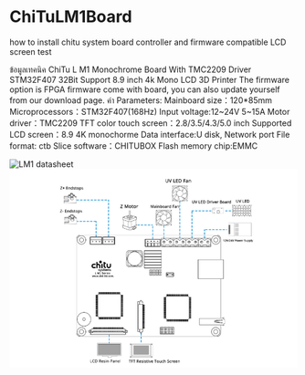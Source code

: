 # ChiTuLM1Board
how to  install chitu system board controller and firmware compatible LCD screen 
test 

ข้อมูลเทคนิค 
 ChiTu L M1 Monochrome Board With TMC2209 Driver STM32F407 32Bit Support 8.9 inch 4k Mono LCD 3D Printer
The firmware option is FPGA firmware come with board, you can also update yourself from our download page.
ค่า Parameters:
Mainboard size：120*85mm
Microprocessors：STM32F407(168Hz)
Input voltage:12~24V 5~15A
Motor driver：TMC2209
TFT color touch screen：2.8/3.5/4.3/5.0 inch
Supported LCD screen：8.9 4K monochorme
Data interface:U disk, Network port
File format: ctb
Slice software：CHITUBOX
Flash memory chip:EMMC

![LM1  datasheet](images/LM1-1.jpg)
![LM1  datasheet](images/M-1.png)
